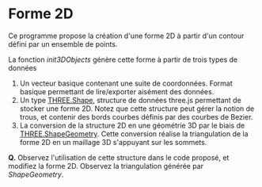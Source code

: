 # Forme 2D

Ce programme propose la création d'une forme 2D à partir d'un contour défini par un ensemble de points.

La fonction _init3DObjects_ génère cette forme à partir de trois types de données
1. Un vecteur basique contenant une suite de coordonnées. Format basique permettant de lire/exporter aisément des données.
1. Un type [THREE.Shape](https://threejs.org/docs/#api/extras/core/Shape), structure de données three.js permettant de stocker une forme 2D. Notez que cette structure peut gérer la notion de trous, et contenir des bords courbes définis par des courbes de Bezier.
1. La conversion de la structure 2D en une géométrie 3D par le biais de [THREE.ShapeGeometry](https://threejs.org/docs/#api/geometries/ShapeGeometry). Cette conversion réalise la triangulation de la forme 2D en un maillage 3D s'appuyant sur les sommets.

__Q.__ Observez l'utilisation de cette structure dans le code proposé, et modifiez la forme 2D. Observez la triangulation générée par _ShapeGeometry_.
